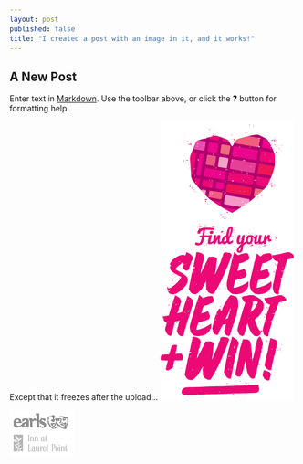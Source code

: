 ```yaml
---
layout: post
published: false
title: "I created a post with an image in it, and it works!"
---
```


## A New Post

Enter text in [Markdown](http://daringfireball.net/projects/markdown/). Use the toolbar above, or click the **?** button for formatting help.

Except that it freezes after the upload...
![valentine-header-short.png](/files/valentine-header-short.png)

![earls-and-laurelpoint-logo.jpg](/files/earls-and-laurelpoint-logo.jpg)
